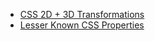 * [CSS 2D + 3D Transformations](https://www.w3schools.com/css/css3_3dtransforms.asp)
* [Lesser Known CSS Properties](https://medium.com/@PavelLaptev/lesser-known-css-properties-in-gifs-966a143497ba)
